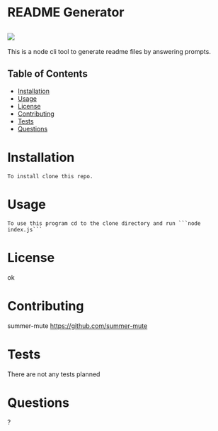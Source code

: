 # README Generator
  <a href=""><img src="https://img.shields.io/npm/l/ok"></a>
  ---

This is a node cli tool to generate readme files by answering prompts.

## Table of Contents
  * [Installation](#installation)
  * [Usage](#usage)
  * [License](#license)
  * [Contributing](#contributing)
  * [Tests](#tests)
  * [Questions](#questions)
# Installation
    To install clone this repo.
# Usage
    To use this program cd to the clone directory and run ```node index.js```
# License
  ok
# Contributing
  summer-mute
  https://github.com/summer-mute
# Tests
  There are not any tests planned
# Questions  
  ?
